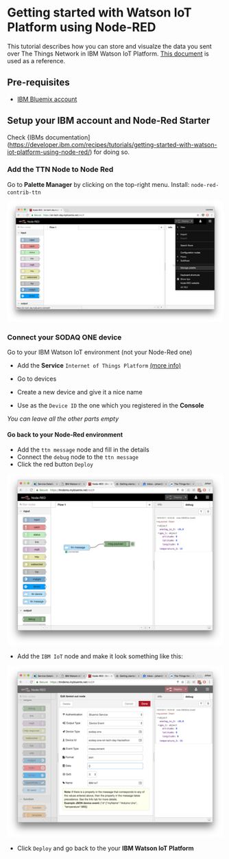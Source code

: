 # Getting started with Watson IoT Platform using Node-RED

This tutorial describes how you can store and visualze the data you sent over The Things Network in IBM Watson IoT Platform. [This document](https://developer.ibm.com/recipes/tutorials/getting-started-with-watson-iot-platform-using-node-red/)
is used as a reference.


## Pre-requisites

* [IBM Bluemix account](http://console.ng.bluemix.net/?cm_mc_uid=95410921476214864587445&cm_mc_sid_50200000=1492548969&cm_mc_sid_52640000=1492548969)


## Setup your IBM account and Node-Red Starter
Check {IBMs documentation](https://developer.ibm.com/recipes/tutorials/getting-started-with-watson-iot-platform-using-node-red/) for doing so. 

### Add the TTN Node to Node Red
Go to **Palette Manager** by clicking on the top-right menu. Install: `node-red-contrib-ttn`

![palette manager](media/palette-manager.png)


### Connect your SODAQ ONE device

Go to your IBM Watson IoT environment (not your Node-Red one)

* Add the **Service** `Internet of Things Platform` [(more info)](https://developer.ibm.com/recipes/tutorials/how-to-register-devices-in-ibm-iot-foundation/)

* Go to devices
* Create a new device and give it a nice name
* Use as the `Device ID` the one which you registered in the **Console**

*You can leave all the other parts empty*

#### Go back to your Node-Red environment 
* Add the `ttn message` node and fill in the details
* Connect the `debug` node to the `ttn message`
* Click the red button `Deploy` 

![ttndemo](media/ttndemo.png)

* Add the `IBM IoT` node and make it look something like this:

![ttndemo](media/ibm.png)

* Click `Deploy` and go back to the your **IBM Watson IoT Platform** 
